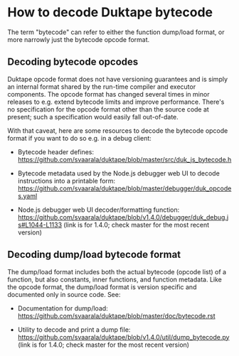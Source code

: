 # How to decode Duktape bytecode

The term "bytecode" can refer to either the function dump/load format, or more
narrowly just the bytecode opcode format.

## Decoding bytecode opcodes

Duktape opcode format does not have versioning guarantees and is simply an
internal format shared by the run-time compiler and executor components.  The
opcode format has changed several times in minor releases to e.g. extend
bytecode limits and improve performance.  There's no specification for the
opcode format other than the source code at present; such a specification
would easily fall out-of-date.

With that caveat, here are some resources to decode the bytecode opcode format
if you want to do so e.g. in a debug client:

* Bytecode header defines:
  https://github.com/svaarala/duktape/blob/master/src/duk_js_bytecode.h

* Bytecode metadata used by the Node.js debugger web UI to decode instructions
  into a printable form:
  https://github.com/svaarala/duktape/blob/master/debugger/duk_opcodes.yaml

* Node.js debugger web UI decoder/formatting function:
  https://github.com/svaarala/duktape/blob/v1.4.0/debugger/duk_debug.js#L1044-L1133
  (link is for 1.4.0; check master for the most recent version)

## Decoding dump/load bytecode format

The dump/load format includes both the actual bytecode (opcode list) of a
function, but also constants, inner functions, and function metadata.  Like
the opcode format, the dump/load format is version specific and documented
only in source code.  See:

* Documentation for dump/load:
  https://github.com/svaarala/duktape/blob/master/doc/bytecode.rst

* Utility to decode and print a dump file:
  https://github.com/svaarala/duktape/blob/v1.4.0/util/dump_bytecode.py
  (link is for 1.4.0; check master for the most recent version)
